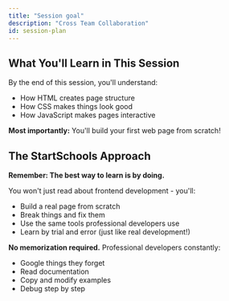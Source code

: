 ```yaml
---
title: "Session goal"
description: "Cross Team Collaboration"
id: session-plan
---
```


## What You'll Learn in This Session

By the end of this session, you'll understand:

- How HTML creates page structure  
- How CSS makes things look good  
- How JavaScript makes pages interactive  

**Most importantly:** You'll build your first web page from scratch!

## The StartSchools Approach

**Remember: The best way to learn is by doing.**

You won't just read about frontend development - you'll:
- Build a real page from scratch
- Break things and fix them
- Use the same tools professional developers use
- Learn by trial and error (just like real development!)

**No memorization required.** Professional developers constantly:
- Google things they forget
- Read documentation
- Copy and modify examples
- Debug step by step



